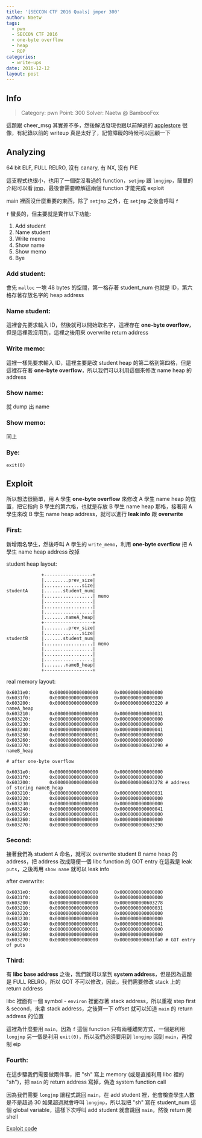 ```yaml
---
title: '[SECCON CTF 2016 Quals] jmper 300'
author: Naetw
tags:
  - pwn
  - SECCON CTF 2016
  - one-byte overflow
  - heap
  - ROP
categories:
  - write-ups
date: 2016-12-12
layout: post
---
```


## Info
> Category: pwn
> Point: 300
> Solver: Naetw @ BambooFox

這題跟 cheer_msg 其實差不多，然後解法發現也跟以前解過的 [applestore](http://train.cs.nctu.edu.tw/problems/16) 很像，有紀錄以前的 writeup 真是太好了，記憶障礙的時候可以回顧一下

<!-- more -->

## Analyzing

64 bit ELF, FULL RELRO, 沒有 canary, 有 NX, 沒有 PIE

這支程式也很小，也用了一個從沒看過的 function，`setjmp` 跟 `longjmp`，簡單的介紹可以看 [jmp](http://www.cnblogs.com/hazir/p/c_setjmp_longjmp.html)，最後會需要瞭解這兩個 function 才能完成 exploit

main 裡面沒什麼重要的東西，除了 `setjmp` 之外，在 `setjmp` 之後會呼叫 `f`

`f` 蠻長的，但主要就是實作以下功能:

1. Add student
2. Name student
3. Write memo
4. Show name
5. Show memo
6. Bye


### Add student:

會先 `malloc` 一塊 48 bytes 的空間，第一格存著 student_num 也就是 ID，第六格存著存放名字的 heap address

### Name student:

這裡會先要求輸入 ID，然後就可以開始取名字，這裡存在 **one-byte overflow**，但是這裡我沒用到，這裡之後用來 overwrite return address

### Write memo:

這裡一樣先要求輸入 ID，這裡主要是改 student heap 的第二格到第四格，但是這裡存在著 **one-byte overflow**，所以我們可以利用這個來修改 name heap 的 address

### Show name:

就 dump 出 name

### Show memo:

同上

### Bye:

`exit(0)`

## Exploit

所以想法很簡單，用 A 學生 **one-byte overflow** 來修改 A 學生 name heap 的位置，把它指向 B 學生的第六格，也就是存放 B 學生 name heap 那格，接著用 A 學生來改 B 學生 name heap address，就可以進行 **leak info** 跟 **overwrite**

### First:

新增兩名學生，然後呼叫 A 學生的 `write_memo`，利用 **one-byte overflow** 把 A 學生 name heap address 改掉

student heap layout:

```
             +------------------+
             |.........prev_size|
             |..............size|
studentA     |.......student_num|
             |..................| memo
             |..................|
             |..................|
             |..................|
             |........nameA_heap|
             +------------------+
             |.........prev_size|
             |..............size|
studentB     |.......student_num|
             |..................| memo
             |..................|
             |..................|
             |..................|
             |........nameB_heap|
             +------------------+
```

real memory layout:

```assembly
0x6031e0:       0x0000000000000000      0x0000000000000000
0x6031f0:       0x0000000000000000      0x0000000000000000
0x603200:       0x0000000000000000      0x0000000000603220 # nameA_heap
0x603210:       0x0000000000000000      0x0000000000000031
0x603220:       0x0000000000000000      0x0000000000000000
0x603230:       0x0000000000000000      0x0000000000000000
0x603240:       0x0000000000000000      0x0000000000000041
0x603250:       0x0000000000000001      0x0000000000000000
0x603260:       0x0000000000000000      0x0000000000000000
0x603270:       0x0000000000000000      0x0000000000603290 # nameB_heap

# after one-byte overflow

0x6031e0:       0x0000000000000000      0x0000000000000000
0x6031f0:       0x0000000000000000      0x0000000000000000
0x603200:       0x0000000000000000      0x0000000000603278 # address of storing nameB_heap
0x603210:       0x0000000000000000      0x0000000000000031
0x603220:       0x0000000000000000      0x0000000000000000
0x603230:       0x0000000000000000      0x0000000000000000
0x603240:       0x0000000000000000      0x0000000000000041
0x603250:       0x0000000000000001      0x0000000000000000
0x603260:       0x0000000000000000      0x0000000000000000
0x603270:       0x0000000000000000      0x0000000000603290

```

### Second:

接著我們為 student A 命名，就可以 overwrite student B name heap 的 address，把 address 改成隨便一個 libc function 的 GOT entry 在這我是 leak `puts`，之後再用 `show name` 就可以 leak info

after overwrite:

```
0x6031e0:       0x0000000000000000      0x0000000000000000
0x6031f0:       0x0000000000000000      0x0000000000000000
0x603200:       0x0000000000000000      0x0000000000603278
0x603210:       0x0000000000000000      0x0000000000000031
0x603220:       0x0000000000000000      0x0000000000000000
0x603230:       0x0000000000000000      0x0000000000000000
0x603240:       0x0000000000000000      0x0000000000000041
0x603250:       0x0000000000000001      0x0000000000000000
0x603260:       0x0000000000000000      0x0000000000000000
0x603270:       0x0000000000000000      0x0000000000601fa0 # GOT entry of puts
```

### Third:

有 **libc base address** 之後，我們就可以拿到 **system address**，但是因為這題是 FULL RELRO，所以 GOT 不可以修改，因此，我們需要修改 stack 上的 return address

libc 裡面有一個 symbol - `environ` 裡面存著 stack address，所以重複 step first & second，來拿 stack address，之後算一下 offset 就可以知道 `main` 的 return address 的位置

這裡為什麼要用 `main`，因為 `f` 這個 function 只有兩種離開方式，一個是利用 `longjmp` 另一個是利用 `exit(0)`，所以我們必須要用到 `longjmp` 回到 `main`，再控制 eip

### Fourth:

在這步驟我們需要做兩件事，把 "sh" 寫上 memory (或是直接利用 libc 裡的 "sh")，把 `main` 的 return address 寫掉，偽造 system function call

因為我們需要 `longjmp` 讓程式跳回 `main`，在 add student 裡，他會檢查學生人數是不是超過 30 如果超過就會呼叫 `longjmp`，所以我把 "sh" 寫在 student_num 這個 global variable，這樣下次呼叫 add student 就會跳回 `main`，然後 return 開 shell

[Exploit code](https://github.com/Naetw/CTF-write-up/blob/master/SECCON-CTF-2016/jmper/ex.py)